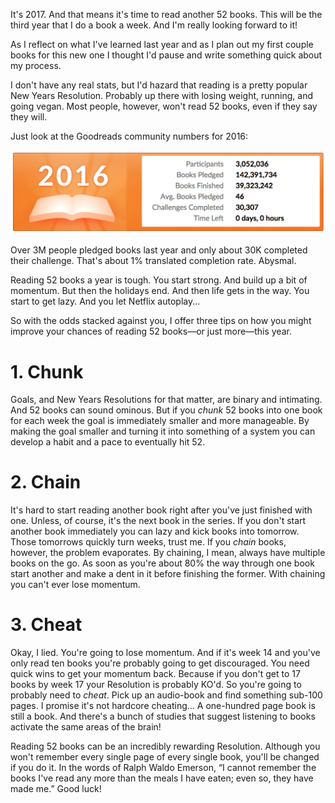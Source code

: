 It's 2017. And that means it's time to read another 52 books. This will be the third year that I do a book a week. And I'm really looking forward to it!

As I reflect on what I've learned last year and as I plan out my first couple books for this new one I thought I'd pause and write something quick about my process.

I don't have any real stats, but I'd hazard that reading is a pretty popular New Years Resolution. Probably up there with losing weight, running, and going vegan. Most people, however, won't read 52 books, even if they say they will.

Just look at the Goodreads community numbers for 2016:

![](/assets/img/2017books_pledged.png)

Over 3M people pledged books last year and only about 30K completed their challenge. That's about 1% translated completion rate. Abysmal.

Reading 52 books a year is tough. You start strong. And build up a bit of momentum. But then the holidays end. And then life gets in the way. You start to get lazy. And you let Netflix autoplay...

So with the odds stacked against you, I offer three tips on how you might improve your chances of reading 52 books—or just more—this year.

# 1. Chunk

Goals, and New Years Resolutions for that matter, are binary and intimating. And 52 books can sound ominous. But if you *chunk* 52 books into one book for each week the goal is immediately smaller and more manageable. By making the goal smaller and turning it into something of a system you can develop a habit and a pace to eventually hit 52. 

# 2. Chain

It's hard to start reading another book right after you've just finished with one. Unless, of course, it's the next book in the series. If you don't start another book immediately you can lazy and kick books into tomorrow. Those tomorrows quickly turn weeks, trust me. If you *chain* books, however, the problem evaporates. By chaining, I mean, always have multiple books on the go. As soon as you're about 80% the way through one book start another and make a dent in it before finishing the former. With chaining you can't ever lose momentum.

# 3. Cheat

Okay, I lied. You're going to lose momentum. And if it's week 14 and you've only read ten books you're probably going to get discouraged. You need quick wins to get your momentum back. Because if you don't get to 17 books by week 17 your Resolution is probably KO'd. So you're going to probably need to *cheat*. Pick up an audio-book and find something sub-100 pages. I promise it's not hardcore cheating... A one-hundred page book is still a book. And there's a bunch of studies that suggest listening to books activate the same areas of the brain!

Reading 52 books can be an incredibly rewarding Resolution. Although you won't remember every single page of every single book, you'll be changed if you do it. In the words of Ralph Waldo Emerson, “I cannot remember the books I've read any more than the meals I have eaten; even so, they have made me.” Good luck!